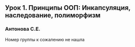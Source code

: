 ## Урок 1. Принципы ООП: Инкапсуляция, наследование, полиморфизм

### **Антонова С.Е.**

Номер группы к сожалению не нашла